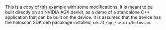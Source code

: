 This is a copy of [this example](https://docs.nvidia.com/holoscan/sdk-user-guide/examples/ping_simple.html) with some modifications.
It is meant to be built directly on an NVIDIA AGX devkit, as a demo of a standalone C++ application that can be built on the device.
It is assumed that the device has the holoscan SDK deb pacakage installed, i.e. at `/opt/nvidia/holoscan`.
